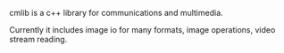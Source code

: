 cmlib is a c++ library for communications and multimedia.

Currently it includes image io for many formats, image operations, video stream reading.
